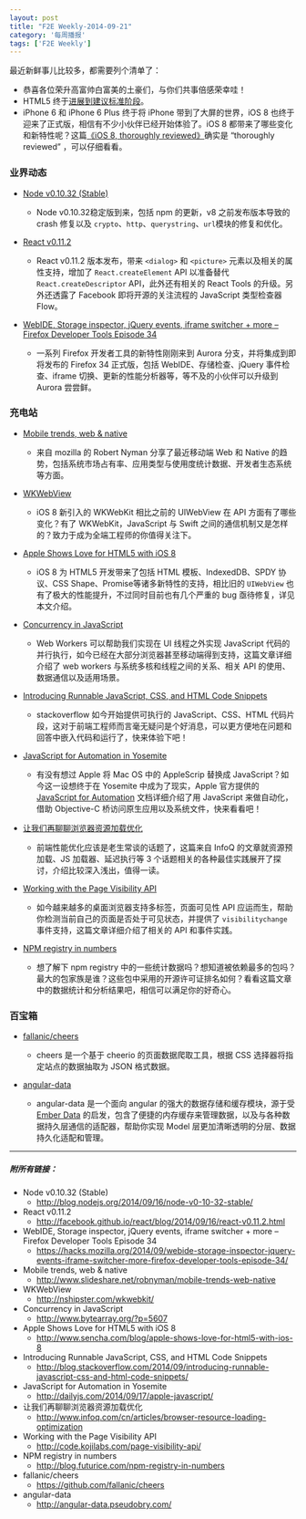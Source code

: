 ```yaml
---
layout: post
title: "F2E Weekly-2014-09-21"
category: '每周播报' 
tags: ['F2E Weekly']
---
```


最近新鲜事儿比较多，都需要列个清单了：

- 恭喜各位荣升高富帅白富美的土豪们，与你们共事倍感荣幸哇！
- HTML5 终于[进展到建议标准阶段](http://www.w3.org/TR/2014/PR-html5-20140916/)。
- iPhone 6 和 iPhone 6 Plus 终于将 iPhone 带到了大屏的世界，iOS 8 也终于迎来了正式版，相信有不少小伙伴已经开始体验了。iOS 8 都带来了哪些变化和新特性呢？这篇[《iOS 8, thoroughly reviewed》](http://arstechnica.com/apple/2014/09/ios-8-thoroughly-reviewed/)确实是 “thoroughly reviewed” ，可以仔细看看。

<!--more-->

### 业界动态

- [Node v0.10.32 (Stable)](http://blog.nodejs.org/2014/09/16/node-v0-10-32-stable/)
	- Node v0.10.32稳定版到来，包括 npm 的更新，v8 之前发布版本导致的 crash 修复以及 `crypto`、`http`、`querystring`、`url`模块的修复和优化。

- [React v0.11.2](http://facebook.github.io/react/blog/2014/09/16/react-v0.11.2.html)
	- React v0.11.2 版本发布，带来 `<dialog>` 和 `<picture>` 元素以及相关的属性支持，增加了 `React.createElement` API 以准备替代 `React.createDescriptor` API，此外还有相关的 React Tools 的升级。另外还透露了 Facebook 即将开源的关注流程的 JavaScript 类型检查器 Flow。

- [WebIDE, Storage inspector, jQuery events, iframe switcher + more – Firefox Developer Tools Episode 34](https://hacks.mozilla.org/2014/09/webide-storage-inspector-jquery-events-iframe-switcher-more-firefox-developer-tools-episode-34/)
	- 一系列 Firefox 开发者工具的新特性刚刚来到 Aurora 分支，并将集成到即将发布的 Firefox 34 正式版，包括 WebIDE、存储检查、jQuery 事件检查、iframe 切换、更新的性能分析器等，等不及的小伙伴可以升级到 Aurora 尝尝鲜。


### 充电站

- [Mobile trends, web & native](http://www.slideshare.net/robnyman/mobile-trends-web-native)
	- 来自 mozilla 的 Robert Nyman 分享了最近移动端 Web 和 Native 的趋势，包括系统市场占有率、应用类型与使用度统计数据、开发者生态系统等方面。
	
- [WKWeb​View](http://nshipster.com/wkwebkit/)
	- iOS 8 新引入的 WKWebKit 相比之前的 UIWebView 在 API 方面有了哪些变化？有了 WKWebKit，JavaScript 与 Swift 之间的通信机制又是怎样的？致力于成为全端工程师的你值得关注下。

- [Apple Shows Love for HTML5 with iOS 8](http://www.sencha.com/blog/apple-shows-love-for-html5-with-ios-8)
	- iOS 8 为 HTML5 开发带来了包括 HTML 模板、IndexedDB、SPDY 协议、CSS Shape、Promise等诸多新特性的支持，相比旧的 `UIWebView` 也有了极大的性能提升，不过同时目前也有几个严重的 bug 亟待修复，详见本文介绍。

- [Concurrency in JavaScript](http://www.bytearray.org/?p=5607)
	- Web Workers 可以帮助我们实现在 UI 线程之外实现 JavaScript 代码的并行执行，如今已经在大部分浏览器甚至移动端得到支持，这篇文章详细介绍了 web workers 与系统多核和线程之间的关系、相关 API 的使用、数据通信以及适用场景。

- [Introducing Runnable JavaScript, CSS, and HTML Code Snippets](http://blog.stackoverflow.com/2014/09/introducing-runnable-javascript-css-and-html-code-snippets/)
	- stackoverflow 如今开始提供可执行的 JavaScript、CSS、HTML 代码片段，这对于前端工程师而言毫无疑问是个好消息，可以更方便地在问题和回答中嵌入代码和运行了，快来体验下吧！

- [JavaScript for Automation in Yosemite](http://dailyjs.com/2014/09/17/apple-javascript/)
	- 有没有想过 Apple 将 Mac OS 中的 AppleScrip 替换成 JavaScript？如今这一设想终于在 Yosemite 中成为了现实，Apple 官方提供的 [JavaScript for Automation](https://developer.apple.com/library/prerelease/mac/releasenotes/InterapplicationCommunication/RN-JavaScriptForAutomation/index.html) 文档详细介绍了用 JavaScript 来做自动化，借助 Objective-C 桥访问原生应用以及系统文件，快来看看吧！
	
- [让我们再聊聊浏览器资源加载优化](http://www.infoq.com/cn/articles/browser-resource-loading-optimization)
	- 前端性能优化应该是老生常谈的话题了，这篇来自 InfoQ 的文章就资源预加载、JS 加载器、延迟执行等 3 个话题相关的各种最佳实践展开了探讨，介绍比较深入浅出，值得一读。
	
- [Working with the Page Visibility API](http://code.kojilabs.com/page-visibility-api/)
	- 如今越来越多的桌面浏览器支持多标签，页面可见性 API 应运而生，帮助你检测当前自己的页面是否处于可见状态，并提供了 `visibilitychange` 事件支持，这篇文章详细介绍了相关的 API 和事件实践。
	
- [NPM registry in numbers](http://blog.futurice.com/npm-registry-in-numbers)
	- 想了解下 npm registry 中的一些统计数据吗？想知道被依赖最多的包吗？最大的包家族是谁？这些包中采用的开源许可证排名如何？看看这篇文章中的数据统计和分析结果吧，相信可以满足你的好奇心。


### 百宝箱
	
- [fallanic/cheers](https://github.com/fallanic/cheers)
	- cheers 是一个基于 cheerio 的页面数据爬取工具，根据 CSS 选择器将指定站点的数据抽取为 JSON 格式数据。	

- [angular-data](http://angular-data.pseudobry.com/)
	- angular-data 是一个面向 angular 的强大的数据存储和缓存模块，源于受 [Ember Data](https://github.com/emberjs/data) 的启发，包含了便捷的内存缓存来管理数据，以及与各种数据持久层通信的适配器，帮助你实现 Model 层更加清晰透明的分层、数据持久化适配和管理。
	
---

##### 附所有链接：

- Node v0.10.32 (Stable)
	- http://blog.nodejs.org/2014/09/16/node-v0-10-32-stable/
- React v0.11.2
	- http://facebook.github.io/react/blog/2014/09/16/react-v0.11.2.html
- WebIDE, Storage inspector, jQuery events, iframe switcher + more – Firefox Developer Tools Episode 34
	- https://hacks.mozilla.org/2014/09/webide-storage-inspector-jquery-events-iframe-switcher-more-firefox-developer-tools-episode-34/
- Mobile trends, web & native
	- http://www.slideshare.net/robnyman/mobile-trends-web-native
- WKWeb​View
	- http://nshipster.com/wkwebkit/
- Concurrency in JavaScript
	- http://www.bytearray.org/?p=5607
- Apple Shows Love for HTML5 with iOS 8
	- http://www.sencha.com/blog/apple-shows-love-for-html5-with-ios-8
- Introducing Runnable JavaScript, CSS, and HTML Code Snippets
	- http://blog.stackoverflow.com/2014/09/introducing-runnable-javascript-css-and-html-code-snippets/
- JavaScript for Automation in Yosemite
	- http://dailyjs.com/2014/09/17/apple-javascript/
- 让我们再聊聊浏览器资源加载优化
	- http://www.infoq.com/cn/articles/browser-resource-loading-optimization
- Working with the Page Visibility API
	- http://code.kojilabs.com/page-visibility-api/
- NPM registry in numbers
	- http://blog.futurice.com/npm-registry-in-numbers
- fallanic/cheers
	- https://github.com/fallanic/cheers
- angular-data
	- http://angular-data.pseudobry.com/